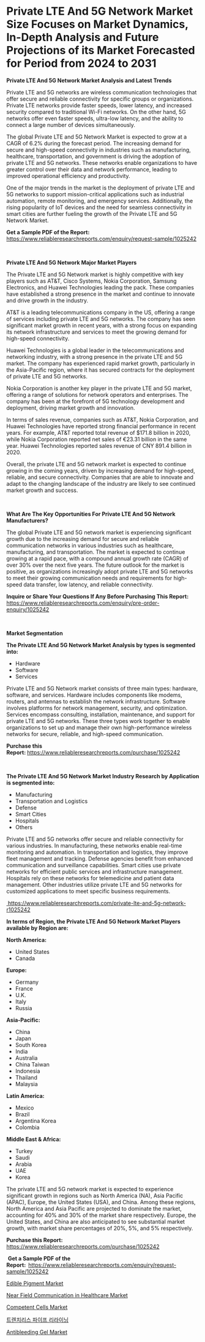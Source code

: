 <p><h1>Private LTE And 5G Network Market Size Focuses on Market Dynamics, In-Depth Analysis and Future Projections of its Market Forecasted for Period from 2024 to 2031</h1></p><p><strong>Private LTE And 5G Network Market Analysis and Latest Trends</strong></p>
<p><p>Private LTE and 5G networks are wireless communication technologies that offer secure and reliable connectivity for specific groups or organizations. Private LTE networks provide faster speeds, lower latency, and increased security compared to traditional Wi-Fi networks. On the other hand, 5G networks offer even faster speeds, ultra-low latency, and the ability to connect a large number of devices simultaneously.</p><p>The global Private LTE and 5G Network Market is expected to grow at a CAGR of 6.2% during the forecast period. The increasing demand for secure and high-speed connectivity in industries such as manufacturing, healthcare, transportation, and government is driving the adoption of private LTE and 5G networks. These networks enable organizations to have greater control over their data and network performance, leading to improved operational efficiency and productivity.</p><p>One of the major trends in the market is the deployment of private LTE and 5G networks to support mission-critical applications such as industrial automation, remote monitoring, and emergency services. Additionally, the rising popularity of IoT devices and the need for seamless connectivity in smart cities are further fueling the growth of the Private LTE and 5G Network Market.</p></p>
<p><strong>Get a Sample PDF of the Report:&nbsp;</strong> <a href="https://www.reliableresearchreports.com/enquiry/request-sample/1025242">https://www.reliableresearchreports.com/enquiry/request-sample/1025242</a></p>
<p>&nbsp;</p>
<p><strong>Private LTE And 5G Network Major Market Players</strong></p>
<p><p>The Private LTE and 5G Network market is highly competitive with key players such as AT&T, Cisco Systems, Nokia Corporation, Samsung Electronics, and Huawei Technologies leading the pack. These companies have established a strong presence in the market and continue to innovate and drive growth in the industry.</p><p>AT&T is a leading telecommunications company in the US, offering a range of services including private LTE and 5G networks. The company has seen significant market growth in recent years, with a strong focus on expanding its network infrastructure and services to meet the growing demand for high-speed connectivity.</p><p>Huawei Technologies is a global leader in the telecommunications and networking industry, with a strong presence in the private LTE and 5G market. The company has experienced rapid market growth, particularly in the Asia-Pacific region, where it has secured contracts for the deployment of private LTE and 5G networks.</p><p>Nokia Corporation is another key player in the private LTE and 5G market, offering a range of solutions for network operators and enterprises. The company has been at the forefront of 5G technology development and deployment, driving market growth and innovation.</p><p>In terms of sales revenue, companies such as AT&T, Nokia Corporation, and Huawei Technologies have reported strong financial performance in recent years. For example, AT&T reported total revenue of $171.8 billion in 2020, while Nokia Corporation reported net sales of €23.31 billion in the same year. Huawei Technologies reported sales revenue of CNY 891.4 billion in 2020.</p><p>Overall, the private LTE and 5G network market is expected to continue growing in the coming years, driven by increasing demand for high-speed, reliable, and secure connectivity. Companies that are able to innovate and adapt to the changing landscape of the industry are likely to see continued market growth and success.</p></p>
<p>&nbsp;</p>
<p><strong>What Are The Key Opportunities For Private LTE And 5G Network Manufacturers?</strong></p>
<p><p>The global Private LTE and 5G network market is experiencing significant growth due to the increasing demand for secure and reliable communication networks in various industries such as healthcare, manufacturing, and transportation. The market is expected to continue growing at a rapid pace, with a compound annual growth rate (CAGR) of over 30% over the next five years. The future outlook for the market is positive, as organizations increasingly adopt private LTE and 5G networks to meet their growing communication needs and requirements for high-speed data transfer, low latency, and reliable connectivity.</p></p>
<p><strong>Inquire or Share Your Questions If Any Before Purchasing This Report:</strong> <a href="https://www.reliableresearchreports.com/enquiry/pre-order-enquiry/1025242">https://www.reliableresearchreports.com/enquiry/pre-order-enquiry/1025242</a></p>
<p>&nbsp;</p>
<p><strong>Market Segmentation</strong></p>
<p><strong>The Private LTE And 5G Network Market Analysis by types is segmented into:</strong></p>
<p><ul><li>Hardware</li><li>Software</li><li>Services</li></ul></p>
<p><p>Private LTE and 5G Network market consists of three main types: hardware, software, and services. Hardware includes components like modems, routers, and antennas to establish the network infrastructure. Software involves platforms for network management, security, and optimization. Services encompass consulting, installation, maintenance, and support for private LTE and 5G networks. These three types work together to enable organizations to set up and manage their own high-performance wireless networks for secure, reliable, and high-speed communication.</p></p>
<p><strong>Purchase this Report:&nbsp;</strong><a href="https://www.reliableresearchreports.com/purchase/1025242">https://www.reliableresearchreports.com/purchase/1025242</a></p>
<p>&nbsp;</p>
<p><strong>The Private LTE And 5G Network Market Industry Research by Application is segmented into:</strong></p>
<p><ul><li>Manufacturing</li><li>Transportation and Logistics</li><li>Defense</li><li>Smart Cities</li><li>Hospitals</li><li>Others</li></ul></p>
<p><p>Private LTE and 5G networks offer secure and reliable connectivity for various industries. In manufacturing, these networks enable real-time monitoring and automation. In transportation and logistics, they improve fleet management and tracking. Defense agencies benefit from enhanced communication and surveillance capabilities. Smart cities use private networks for efficient public services and infrastructure management. Hospitals rely on these networks for telemedicine and patient data management. Other industries utilize private LTE and 5G networks for customized applications to meet specific business requirements.</p></p>
<p><a href="https://www.reliableresearchreports.com/private-lte-and-5g-network-r1025242">&nbsp;https://www.reliableresearchreports.com/private-lte-and-5g-network-r1025242</a></p>
<p><strong>In terms of Region, the Private LTE And 5G Network Market Players available by Region are:</strong></p>
<p>
    <p> <strong> North America: </strong>
        <ul>
            <li>United States</li>
            <li>Canada</li>
        </ul>
        </p> 
    <p> <strong> Europe: </strong>
        <ul>
            <li>Germany</li>
            <li>France</li>
            <li>U.K.</li>
            <li>Italy</li>
            <li>Russia</li>
        </ul>
        </p> 
    <p> <strong> Asia-Pacific: </strong>
        <ul>
            <li>China</li>
            <li>Japan</li>
            <li>South Korea</li>
            <li>India</li>
            <li>Australia</li>
            <li>China Taiwan</li>
            <li>Indonesia</li>
            <li>Thailand</li>
            <li>Malaysia</li>
        </ul>
        </p> 
    <p> <strong> Latin America: </strong>
        <ul>
            <li>Mexico</li>
            <li>Brazil</li>
            <li>Argentina Korea</li>
            <li>Colombia</li>
        </ul>
        </p> 
    <p> <strong> Middle East & Africa: </strong>
        <ul>
            <li>Turkey</li>
            <li>Saudi</li>
            <li>Arabia</li>
            <li>UAE</li>
            <li>Korea</li>
        </ul>
    </p>
    </p>
<p><p>The private LTE and 5G network market is expected to experience significant growth in regions such as North America (NA), Asia Pacific (APAC), Europe, the United States (USA), and China. Among these regions, North America and Asia Pacific are projected to dominate the market, accounting for 40% and 30% of the market share respectively. Europe, the United States, and China are also anticipated to see substantial market growth, with market share percentages of 20%, 5%, and 5% respectively.</p></p>
<p><strong>Purchase this Report: </strong><a href="https://www.reliableresearchreports.com/purchase/1025242">https://www.reliableresearchreports.com/purchase/1025242</a></p>
<p>&nbsp;<strong>Get a Sample PDF of the Report:&nbsp;&nbsp;</strong><a href="https://www.reliableresearchreports.com/enquiry/request-sample/1025242">https://www.reliableresearchreports.com/enquiry/request-sample/1025242</a></p>
<p><strong></strong></p>
<p><p><a href="https://www.linkedin.com/pulse/edible-pigment-market-size-cagr-trends-2024-2030-researchblend-dzzwe">Edible Pigment Market</a></p><p><a href="https://github.com/NaomieConner2023/Market-Research-Report-List-1/blob/main/near-field-communication-in-healthcare-market.md">Near Field Communication in Healthcare Market</a></p><p><a href="https://www.linkedin.com/pulse/competent-cells-market-analysis-its-cagr-segmentation-global-nfb7f">Competent Cells Market</a></p><p><a href="https://github.com/RonSpencer61/Market-Research-Report-List-1/blob/main/313982354775.md">트렌치리스 파이프 리라이닝</a></p><p><a href="https://github.com/EbonyHane1955/Market-Research-Report-List-1/blob/main/antibleeding-gel-market.md">Antibleeding Gel Market</a></p></p>